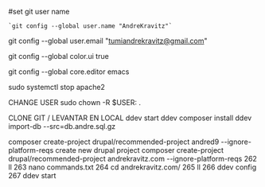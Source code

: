 

#set git user name

	`git config --global user.name "AndreKravitz"`


git config --global user.email "tumiandrekravitz@gmail.com"


git config --global color.ui true


git config --global core.editor emacs


   
sudo systemctl stop apache2

CHANGE USER
sudo chown -R $USER: .

CLONE GIT / LEVANTAR EN LOCAL
ddev start
ddev composer install
ddev import-db --src=db.andre.sql.gz


composer create-project drupal/recommended-project andred9 --ignore-platform-reqs
create new drupal project
composer create-project drupal/recommended-project andrekravitz.com --ignore-platform-reqs
  262  ll
  263  nano commands.txt
  264  cd andrekravitz.com/
  265  ll
  266  ddev config
  267  ddev start
